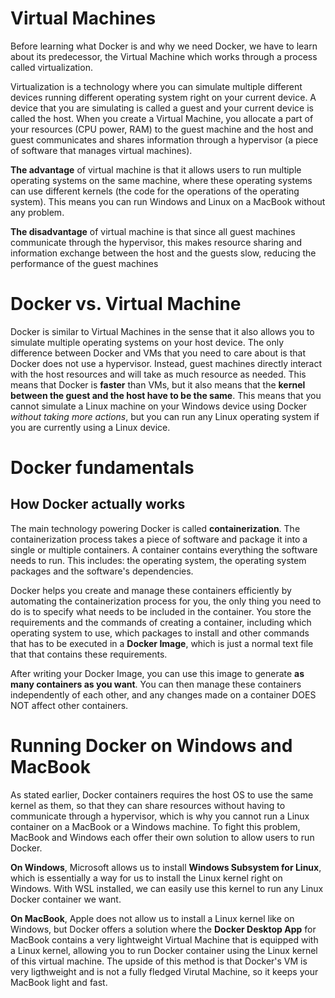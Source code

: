 # Virtual Machines

Before learning what Docker is and why we need Docker, we have to learn about its predecessor, the Virtual Machine which works through a process called virtualization.

Virtualization is a technology where you can simulate multiple different devices running different operating system right on your current device. A device that you are simulating is called a guest and your current device is called the host. When you create a Virtual Machine, you allocate a part of your resources (CPU power, RAM) to the guest machine and the host and guest communicates and shares information through a hypervisor (a piece of software that manages virtual machines).

**The advantage** of virtual machine is that it allows users to run multiple operating systems on the same machine, where these operating systems can use different kernels (the code for the operations of the operating system). This means you can run Windows and Linux on a MacBook without any problem.

**The disadvantage** of virtual machine is that since all guest machines communicate through the hypervisor, this makes resource sharing and information exchange between the host and the guests slow, reducing the performance of the guest machines

# Docker vs. Virtual Machine

Docker is similar to Virtual Machines in the sense that it also allows you to simulate multiple operating systems on your host device. The only difference between Docker and VMs that you need to care about is that Docker does not use a hypervisor. Instead, guest machines directly interact with the host resources and will take as much resource as needed. This means that Docker is **faster** than VMs, but it also means that the **kernel between the guest and the host have to be the same**. This means that you cannot simulate a Linux machine on your Windows device using Docker _without taking more actions_, but you can run any Linux operating system if you are currently using a Linux device.

# Docker fundamentals

## How Docker actually works

The main technology powering Docker is called **containerization**. The containerization process takes a piece of software and package it into a single or multiple containers. A container contains everything the software needs to run. This includes: the operating system, the operating system packages and the software's dependencies.

Docker helps you create and manage these containers efficiently by automating the containerization process for you, the only thing you need to do is to specify what needs to be included in the container. You store the requirements and the commands of creating a container, including which operating system to use, which packages to install and other commands that has to be executed in a **Docker Image**, which is just a normal text file that that contains these requirements.

After writing your Docker Image, you can use this image to generate **as many containers as you want**. You can then manage these containers independently of each other, and any changes made on a container DOES NOT affect other containers.

# Running Docker on Windows and MacBook

As stated earlier, Docker containers requires the host OS to use the same kernel as them, so that they can share resources without having to communicate through a hypervisor, which is why you cannot run a Linux container on a MacBook or a Windows machine. To fight this problem, MacBook and Windows each offer their own solution to allow users to run Docker.

**On Windows**, Microsoft allows us to install **Windows Subsystem for Linux**, which is essentially a way for us to install the Linux kernel right on Windows. With WSL installed, we can easily use this kernel to run any Linux Docker container we want.

**On MacBook**, Apple does not allow us to install a Linux kernel like on Windows, but Docker offers a solution where the **Docker Desktop App** for MacBook contains a very lightweight Virtual Machine that is equipped with a Linux kernel, allowing you to run Docker container using the Linux kernel of this virtual machine. The upside of this method is that Docker's VM is very ligthweight and is not a fully fledged Virutal Machine, so it keeps your MacBook light and fast.
